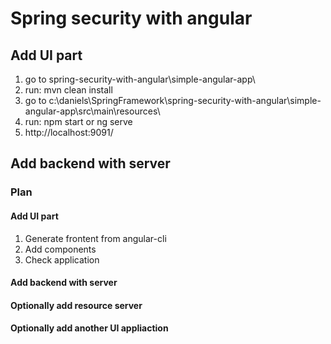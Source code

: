 # Spring security with angular
## Add UI part
1. go to spring-security-with-angular\simple-angular-app\
2. run: mvn clean install
3. go to c:\daniels\SpringFramework\spring-security-with-angular\simple-angular-app\src\main\resources\
4. run: npm start or ng serve
5. http://localhost:9091/
## Add backend with server



### Plan
#### Add UI part
1. Generate frontent from angular-cli 
2. Add components
3. Check application

#### Add backend with server

#### Optionally add resource server

#### Optionally add another UI appliaction